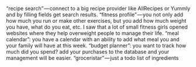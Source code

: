 “recipe search” — connect to a big recipe provider like AllRecipes or Yummly and by filling fields get search results.
“fitness profile” — you not only add how much you run or make other exercises, but you add how much weight you have, what do you eat, etc. I saw that a lot of small fitness girls opened websites where they help overweight people to manage their life.
“meal calendar”: you have a calendar with an ability to add what meal you and your family will have at this week.
“budget planner”: you want to track how much did you spend? 
add your purchases to the database and your management will be easier.
“groceristar” — just a todo list of ingredients
